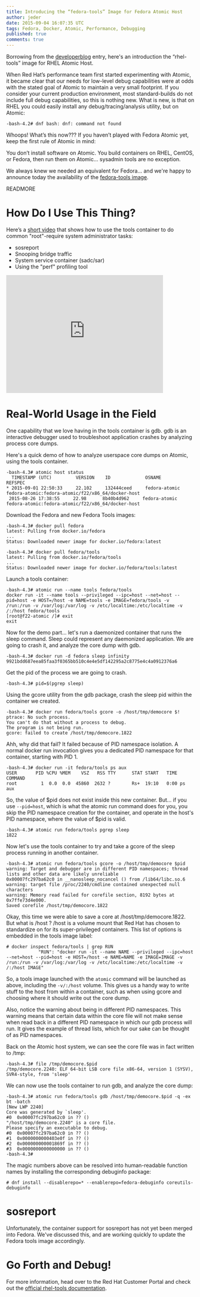 ```yaml
---
title: Introducing the “fedora-tools” Image for Fedora Atomic Host
author: jeder
date: 2015-09-04 16:07:35 UTC
tags: Fedora, Docker, Atomic, Performance, Debugging
published: true
comments: true
---
```


Borrowing from the [developerblog](http://developerblog.redhat.com/2015/03/11/introducing-the-rhel-container-for-rhel-atomic-host/) entry, here's an introduction the “rhel-tools” image for RHEL Atomic Host.

When Red Hat’s performance team first started experimenting with Atomic, it became clear that our needs for low-level debug capabilities were at odds with the stated goal of Atomic to maintain a very small footprint.  If you consider your current production environment, most standard-builds do not include full debug capabilities, so this is nothing new.  What is new, is that on RHEL you could easily install any debug/tracing/analysis utility, but on Atomic:

`
-bash-4.2# dnf
bash: dnf: command not found
`

Whoops!  What’s this now???  If you haven’t played with Fedora Atomic yet, keep the first rule of Atomic in mind:

You don’t install software on Atomic.  You build containers on RHEL, CentOS, or Fedora, then run them on Atomic... sysadmin tools are no exception.

We always knew we needed an equivalent for Fedora... and we're happy to announce today the availability of the [fedora-tools image](https://hub.docker.com/r/fedora/tools/).

READMORE

# How Do I Use This Thing?

Here’s a [short video](https://youtu.be/W4D-TPge9-E) that shows how to use the tools container to do common "root"-require system administrator tasks:

* sosreport
* Snooping bridge traffic
* System service container (sadc/sar)
* Using the "perf" profiling tool

<iframe width="420" height="315" src="https://www.youtube.com/embed/W4D-TPge9-E" frameborder="0" allowfullscreen></iframe>

# Real-World Usage in the Field

One capability that we love having in the tools container is gdb.  gdb is an interactive debugger used to troubleshoot application crashes by analyzing process core dumps.

Here's a quick demo of how to analyze userspace core dumps on Atomic, using the tools container.

```
-bash-4.3# atomic host status
  TIMESTAMP (UTC)         VERSION    ID             OSNAME            REFSPEC
* 2015-09-01 22:50:33     22.102     132444ceed     fedora-atomic     fedora-atomic:fedora-atomic/f22/x86_64/docker-host
 2015-08-26 17:38:55     22.98      8b40b4d962     fedora-atomic     fedora-atomic:fedora-atomic/f22/x86_64/docker-host
```

Download the Fedora and new Fedora Tools images:

```
-bash-4.3# docker pull fedora
latest: Pulling from docker.io/fedora
...
Status: Downloaded newer image for docker.io/fedora:latest

-bash-4.3# docker pull fedora/tools
latest: Pulling from docker.io/fedora/tools
...
Status: Downloaded newer image for docker.io/fedora/tools:latest
```

Launch a tools container:

```
-bash-4.3# atomic run --name tools fedora/tools
docker run -it --name tools --privileged --ipc=host --net=host --pid=host -e HOST=/host -e NAME=tools -e IMAGE=fedora/tools -v /run:/run -v /var/log:/var/log -v /etc/localtime:/etc/localtime -v /:/host fedora/tools
[root@f22-atomic /]# exit
exit
```

Now for the demo part... let's run a daemonized container that runs the sleep command.  Sleep could represent any daemonized application.  We are going to crash it, and analyze the core dump with gdb.

```
-bash-4.3# docker run -d fedora sleep infinity
9921bdd687eea85faa3f0365bb510c4e4e5df142295a2c8775e4c4a0912376a6
```

Get the pid of the process we are going to crash.

```
-bash-4.3# pid=$(pgrep sleep)
```

Using the gcore utility from the gdb package, crash the sleep pid within the container we created.

```
-bash-4.3# docker run fedora/tools gcore -o /host/tmp/democore $!
ptrace: No such process.
You can't do that without a process to debug.
The program is not being run.
gcore: failed to create /host/tmp/democore.1822
```

Ahh, why did that fail?  It failed because of PID namespace isolation.  A normal docker run invocation gives you a dedicated PID namespace for that container, starting with PID 1.

```
-bash-4.3# docker run -it fedora/tools ps aux
USER       PID %CPU %MEM    VSZ   RSS TTY      STAT START   TIME COMMAND
root         1  0.0  0.0  45860  2632 ?        Rs+  19:10   0:00 ps aux
```

So, the value of $pid does not exist inside this new container.  But... if you use ```--pid=host```, which is what the atomic run command does for you, you skip the PID namespace creation for the container, and operate in the host's PID namespace, where the value of $pid is valid.

```
-bash-4.3# atomic run fedora/tools pgrep sleep
1822
```

Now let's use the tools container to try and take a gcore of the sleep process running in another container.

```
-bash-4.3# atomic run fedora/tools gcore -o /host/tmp/democore $pid
warning: Target and debugger are in different PID namespaces; thread lists and other data are likely unreliable
0x00007fc297ba62c0 in __nanosleep_nocancel () from /lib64/libc.so.6
warning: target file /proc/2240/cmdline contained unexpected null characters
warning: Memory read failed for corefile section, 8192 bytes at 0x7ffe73d4e000.
Saved corefile /host/tmp/democore.1822
```

Okay, this time we were able to save a core at /host/tmp/democore.1822.  But what is /host ?  /host is a volume mount that Red Hat has chosen to standardize on for its super-privileged containers.  This list of options is embedded in the tools image label:

```
# docker inspect fedora/tools | grep RUN
            "RUN": "docker run -it --name NAME --privileged --ipc=host --net=host --pid=host -e HOST=/host -e NAME=NAME -e IMAGE=IMAGE -v /run:/run -v /var/log:/var/log -v /etc/localtime:/etc/localtime -v /:/host IMAGE"
```

So, a tools image launched with the ```atomic``` command will be launched as above, including the ```-v/:/host``` volume.  This gives us a handy way to write stuff to the host from within a container, such as when using gcore and choosing where it should write out the core dump.

Also, notice the warning about being in different PID namespaces.  This warning means that certain data within the core file will not make sense when read back in a different PID namespace in which our gdb process will run.  It gives the example of thread lists, which for our sake can be thought of as PID namespaces.

Back on the Atomic host system, we can see the core file was in fact written to /tmp:

```
-bash-4.3# file /tmp/democore.$pid
/tmp/democore.2240: ELF 64-bit LSB core file x86-64, version 1 (SYSV), SVR4-style, from 'sleep'
```

We can now use the tools container to run gdb, and analyze the core dump:

```
-bash-4.3# atomic run fedora/tools gdb /host/tmp/democore.$pid -q -ex bt -batch
[New LWP 2240]
Core was generated by `sleep'.
#0  0x00007fc297ba62c0 in ?? ()
"/host/tmp/democore.2240" is a core file.
Please specify an executable to debug.
#0  0x00007fc297ba62c0 in ?? ()
#1  0x0000000000403e0f in ?? ()
#2  0x000000000001869f in ?? ()
#3  0x0000000000000000 in ?? ()
-bash-4.3#
```

The magic numbers above can be resolved into human-readable function names by installing the corresponding debuginfo package:

```
# dnf install --disablerepo=* --enablerepo=fedora-debuginfo coreutils-debuginfo
```
# sosreport

Unfortunately, the container support for sosreport has not yet been merged into Fedora.  We've discussed this, and are working quickly to update the Fedora tools image accordingly.

# Go Forth and Debug!

For more information, head over to the Red Hat Customer Portal and check out the [official rhel-tools documentation](https://access.redhat.com/articles/1336853).
